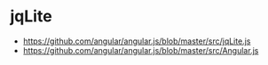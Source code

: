 # jqLite

* https://github.com/angular/angular.js/blob/master/src/jqLite.js
* https://github.com/angular/angular.js/blob/master/src/Angular.js
